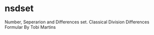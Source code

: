 # nsdset
Number, Seperarion and Differences set.
Classical Division Differences Formular
	By Tobi Martins
